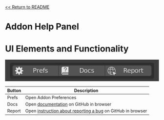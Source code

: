 [<< Return to README](../README.md#documentation)

# Addon Help Panel


# UI Elements and Functionality

![Help](./images/ui/help_panel.png)

| Button | Description                                                                  |
|--------|------------------------------------------------------------------------------|
| Prefs  | Open Addon Preferences                                                       | 
| Docs   | Open [documentation](../README.md#documentation) on GitHub in browser        |
| Report | Open [instruction about reporting a bug](bug_report.md) on GitHub in browser |